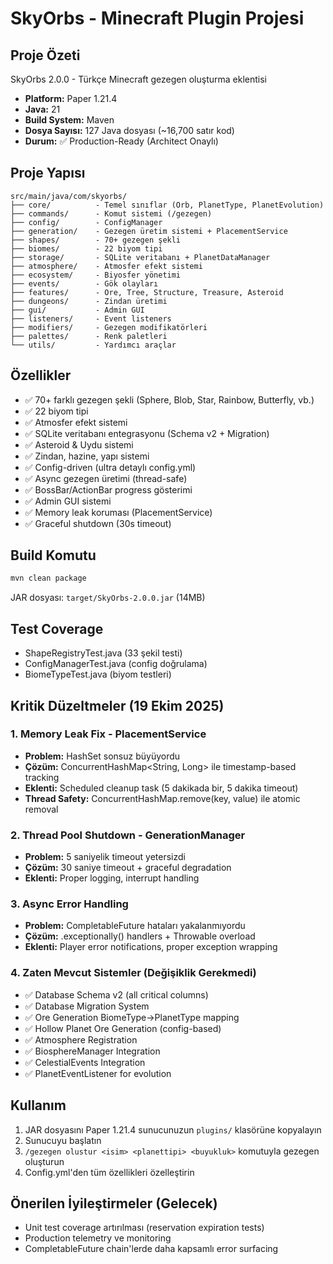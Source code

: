# SkyOrbs - Minecraft Plugin Projesi

## Proje Özeti
SkyOrbs 2.0.0 - Türkçe Minecraft gezegen oluşturma eklentisi
- **Platform:** Paper 1.21.4
- **Java:** 21
- **Build System:** Maven
- **Dosya Sayısı:** 127 Java dosyası (~16,700 satır kod)
- **Durum:** ✅ Production-Ready (Architect Onaylı)

## Proje Yapısı
```
src/main/java/com/skyorbs/
├── core/          - Temel sınıflar (Orb, PlanetType, PlanetEvolution)
├── commands/      - Komut sistemi (/gezegen)
├── config/        - ConfigManager
├── generation/    - Gezegen üretim sistemi + PlacementService
├── shapes/        - 70+ gezegen şekli
├── biomes/        - 22 biyom tipi
├── storage/       - SQLite veritabanı + PlanetDataManager
├── atmosphere/    - Atmosfer efekt sistemi
├── ecosystem/     - Biyosfer yönetimi
├── events/        - Gök olayları
├── features/      - Ore, Tree, Structure, Treasure, Asteroid
├── dungeons/      - Zindan üretimi
├── gui/           - Admin GUI
├── listeners/     - Event listeners
├── modifiers/     - Gezegen modifikatörleri
├── palettes/      - Renk paletleri
└── utils/         - Yardımcı araçlar
```

## Özellikler
- ✅ 70+ farklı gezegen şekli (Sphere, Blob, Star, Rainbow, Butterfly, vb.)
- ✅ 22 biyom tipi
- ✅ Atmosfer efekt sistemi
- ✅ SQLite veritabanı entegrasyonu (Schema v2 + Migration)
- ✅ Asteroid & Uydu sistemi
- ✅ Zindan, hazine, yapı sistemi
- ✅ Config-driven (ultra detaylı config.yml)
- ✅ Async gezegen üretimi (thread-safe)
- ✅ BossBar/ActionBar progress gösterimi
- ✅ Admin GUI sistemi
- ✅ Memory leak koruması (PlacementService)
- ✅ Graceful shutdown (30s timeout)

## Build Komutu
```bash
mvn clean package
```

JAR dosyası: `target/SkyOrbs-2.0.0.jar` (14MB)

## Test Coverage
- ShapeRegistryTest.java (33 şekil testi)
- ConfigManagerTest.java (config doğrulama)
- BiomeTypeTest.java (biyom testleri)

## Kritik Düzeltmeler (19 Ekim 2025)

### 1. Memory Leak Fix - PlacementService
- **Problem:** HashSet sonsuz büyüyordu
- **Çözüm:** ConcurrentHashMap<String, Long> ile timestamp-based tracking
- **Eklenti:** Scheduled cleanup task (5 dakikada bir, 5 dakika timeout)
- **Thread Safety:** ConcurrentHashMap.remove(key, value) ile atomic removal

### 2. Thread Pool Shutdown - GenerationManager
- **Problem:** 5 saniyelik timeout yetersizdi
- **Çözüm:** 30 saniye timeout + graceful degradation
- **Eklenti:** Proper logging, interrupt handling

### 3. Async Error Handling
- **Problem:** CompletableFuture hataları yakalanmıyordu
- **Çözüm:** .exceptionally() handlers + Throwable overload
- **Eklenti:** Player error notifications, proper exception wrapping

### 4. Zaten Mevcut Sistemler (Değişiklik Gerekmedi)
- ✅ Database Schema v2 (all critical columns)
- ✅ Database Migration System
- ✅ Ore Generation BiomeType→PlanetType mapping
- ✅ Hollow Planet Ore Generation (config-based)
- ✅ Atmosphere Registration
- ✅ BiosphereManager Integration
- ✅ CelestialEvents Integration
- ✅ PlanetEventListener for evolution

## Kullanım
1. JAR dosyasını Paper 1.21.4 sunucunuzun `plugins/` klasörüne kopyalayın
2. Sunucuyu başlatın
3. `/gezegen olustur <isim> <planettipi> <buyukluk>` komutuyla gezegen oluşturun
4. Config.yml'den tüm özellikleri özelleştirin

## Önerilen İyileştirmeler (Gelecek)
- Unit test coverage artırılması (reservation expiration tests)
- Production telemetry ve monitoring
- CompletableFuture chain'lerde daha kapsamlı error surfacing
